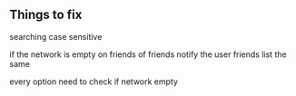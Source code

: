 


## Things to fix


searching case sensitive

if the network is empty on friends of friends notify the user
 friends list the same
 
 every option need to check if network empty